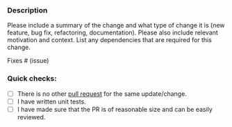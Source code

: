 ### Description

Please include a summary of the change and what type of change it is (new feature, bug fix, refactoring, documentation).
Please also include relevant motivation and context.
List any dependencies that are required for this change.

Fixes # (issue)

### Quick checks:

- [ ] There is no other [pull request](https://github.com/conduitio-labs/conduit-connector-activemq-classic/pulls) for the same update/change.
- [ ] I have written unit tests.
- [ ] I have made sure that the PR is of reasonable size and can be easily reviewed.
